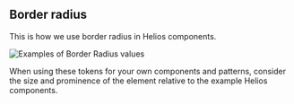 ## Border radius

This is how we use border radius in Helios components.

![Examples of Border Radius values](/assets/foundations/borders/foundations-borders.png)

When using these tokens for your own components and patterns, consider the size and prominence of the element relative to the example Helios components.
